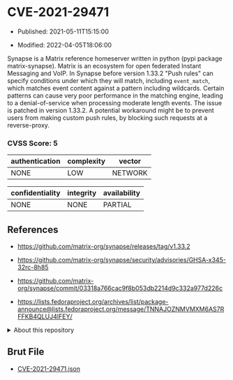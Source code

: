 # CVE-2021-29471

- Published: 2021-05-11T15:15:00

- Modified: 2022-04-05T18:06:00

Synapse is a Matrix reference homeserver written in python (pypi package matrix-synapse). Matrix is an ecosystem for open federated Instant Messaging and VoIP. In Synapse before version 1.33.2 "Push rules" can specify conditions under which they will match, including `event_match`, which matches event content against a pattern including wildcards. Certain patterns can cause very poor performance in the matching engine, leading to a denial-of-service when processing moderate length events. The issue is patched in version 1.33.2. A potential workaround might be to prevent users from making custom push rules, by blocking such requests at a reverse-proxy.

### CVSS Score: **5**

| authentication | complexity | vector |
| --- | --- | --- |
| NONE | LOW | NETWORK |

| confidentiality | integrity | availability |
| --- | --- | --- |
| NONE | NONE | PARTIAL |

## References

* https://github.com/matrix-org/synapse/releases/tag/v1.33.2

* https://github.com/matrix-org/synapse/security/advisories/GHSA-x345-32rc-8h85

* https://github.com/matrix-org/synapse/commit/03318a766cac9f8b053db2214d9c332a977d226c

* https://lists.fedoraproject.org/archives/list/package-announce@lists.fedoraproject.org/message/TNNAJOZNMVMXM6AS7RFFKB4QLUJ4IFEY/

<details>
<summary>About this repository</summary> 

  This repository is part of the project [Live Hack CVE](https://github.com/Live-Hack-CVE). Main website can be found [www.live-hack.org](https://www.live-hack.org) 
  
  Made by [Sn0wAlice](https://github.com/Sn0wAlice) for the people that care about security and need to have a feed of the latest CVEs. Hope you enjoy it, don't forget to star the repo and follow me on [Twitter](https://twitter.com/Sn0wAlice) and [Github](https://github.com/Sn0wAlice). And that is my [personnal website](https://www.alice-snow.me/)

  - [Home Page](https://github.com/Live-Hack-CVE)
  - [Framework](https://github.com/Live-Hack-CVE/cve-framework)
  - [CVE database](https://github.com/Live-Hack-CVE/full_database)
  - [Changelog](https://github.com/Live-Hack-CVE/Changelog)
</details>

## Brut File

* [CVE-2021-29471.json](https://raw.githubusercontent.com/Live-Hack-CVE/full_database/main/cves/2021/CVE-2021-29471.json)

